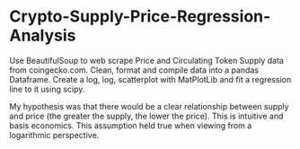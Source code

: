 # Crypto-Supply-Price-Regression-Analysis
Use BeautifulSoup to web scrape Price and Circulating Token Supply data from coingecko.com.
Clean, format and compile data into a pandas Dataframe.
Create a log, log, scatterplot with MatPlotLib and fit a regression line to it using scipy. 

My hypothesis was that there would be a clear relationship between supply and price (the greater the supply, the lower the price). This is intuitive and basis economics. This assumption held true when viewing from a logarithmic perspective. 
